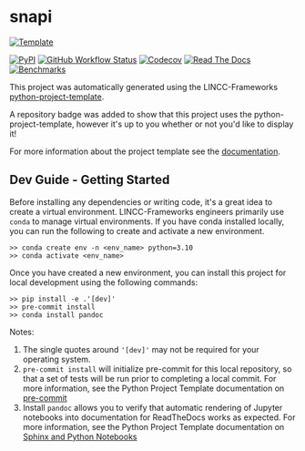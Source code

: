 # snapi

[![Template](https://img.shields.io/badge/Template-LINCC%20Frameworks%20Python%20Project%20Template-brightgreen)](https://lincc-ppt.readthedocs.io/en/latest/)

[![PyPI](https://img.shields.io/pypi/v/snapi?color=blue&logo=pypi&logoColor=white)](https://pypi.org/project/snapi/)
[![GitHub Workflow Status](https://img.shields.io/github/actions/workflow/status/VTDA-Group/snapi/smoke-test.yml)](https://github.com/VTDA-Group/snapi/actions/workflows/smoke-test.yml)
[![Codecov](https://codecov.io/gh/VTDA-Group/snapi/branch/main/graph/badge.svg)](https://codecov.io/gh/VTDA-Group/snapi)
[![Read The Docs](https://img.shields.io/readthedocs/snapi)](https://snapi.readthedocs.io/)
[![Benchmarks](https://img.shields.io/github/actions/workflow/status/VTDA-Group/snapi/asv-main.yml?label=benchmarks)](https://VTDA-Group.github.io/snapi/)

This project was automatically generated using the LINCC-Frameworks 
[python-project-template](https://github.com/lincc-frameworks/python-project-template).

A repository badge was added to show that this project uses the python-project-template, however it's up to
you whether or not you'd like to display it!

For more information about the project template see the 
[documentation](https://lincc-ppt.readthedocs.io/en/latest/).

## Dev Guide - Getting Started

Before installing any dependencies or writing code, it's a great idea to create a
virtual environment. LINCC-Frameworks engineers primarily use `conda` to manage virtual
environments. If you have conda installed locally, you can run the following to
create and activate a new environment.

```
>> conda create env -n <env_name> python=3.10
>> conda activate <env_name>
```

Once you have created a new environment, you can install this project for local
development using the following commands:

```
>> pip install -e .'[dev]'
>> pre-commit install
>> conda install pandoc
```

Notes:
1. The single quotes around `'[dev]'` may not be required for your operating system.
2. `pre-commit install` will initialize pre-commit for this local repository, so
   that a set of tests will be run prior to completing a local commit. For more
   information, see the Python Project Template documentation on 
   [pre-commit](https://lincc-ppt.readthedocs.io/en/latest/practices/precommit.html)
3. Install `pandoc` allows you to verify that automatic rendering of Jupyter notebooks
   into documentation for ReadTheDocs works as expected. For more information, see
   the Python Project Template documentation on
   [Sphinx and Python Notebooks](https://lincc-ppt.readthedocs.io/en/latest/practices/sphinx.html#python-notebooks)
